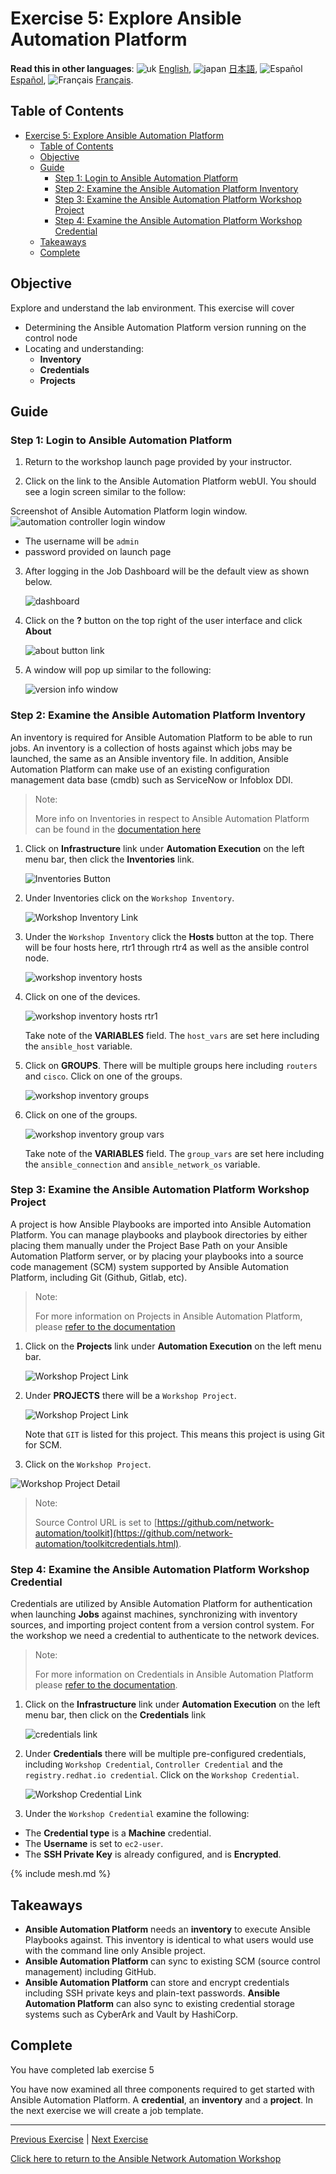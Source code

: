 # Exercise 5: Explore Ansible Automation Platform

**Read this in other languages**: ![uk](https://github.com/ansible/workshops/raw/devel/images/uk.png) [English](README.md), ![japan](https://github.com/ansible/workshops/raw/devel/images/japan.png) [日本語](README.ja.md), ![Español](https://github.com/ansible/workshops/raw/devel/images/es.png) [Español](README.es.md), ![Français](https://github.com/ansible/workshops/raw/devel/images/fr.png) [Français](README.fr.md).

## Table of Contents

- [Exercise 5: Explore Ansible Automation Platform](#exercise-5-explore-ansible-automation-platform)
  - [Table of Contents](#table-of-contents)
  - [Objective](#objective)
  - [Guide](#guide)
    - [Step 1: Login to Ansible Automation Platform](#step-1-login-to-ansible-automation-platform)
    - [Step 2: Examine the Ansible Automation Platform Inventory](#step-2-examine-the-ansible-automation-platform-inventory)
    - [Step 3: Examine the Ansible Automation Platform Workshop Project](#step-3-examine-the-ansible-automation-platform-workshop-project)
    - [Step 4: Examine the Ansible Automation Platform Workshop Credential](#step-4-examine-the-ansible-automation-platform-workshop-credential)
  - [Takeaways](#takeaways)
  - [Complete](#complete)

## Objective

Explore and understand the lab environment.  This exercise will cover

* Determining the Ansible Automation Platform version running on the control node
* Locating and understanding:
  * **Inventory**
  * **Credentials**
  * **Projects**

## Guide

### Step 1: Login to Ansible Automation Platform

1.  Return to the workshop launch page provided by your instructor.

2.  Click on the link to the Ansible Automation Platform webUI.  You should see a login screen similar to the follow:

   Screenshot of Ansible Automation Platform login window.
![automation controller login window](images/automation_controller_login.png)

   * The username will be `admin`
   * password provided on launch page


3. After logging in the Job Dashboard will be the default view as shown below.

   ![dashboard](images/automation_controller_dashboard.png)

4. Click on the **?** button on the top right of the user interface and click **About**

   ![about button link](images/automation_controller_about.png)

5. A window will pop up similar to the following:

   ![version info window](images/automation_controller_about_info.png)


### Step 2: Examine the Ansible Automation Platform Inventory

An inventory is required for Ansible Automation Platform to be able to run jobs.  An inventory is a collection of hosts against which jobs may be launched, the same as an Ansible inventory file. In addition, Ansible Automation Platform can make use of an existing configuration management data base (cmdb) such as ServiceNow or Infoblox DDI.

> Note:
>
> More info on Inventories in respect to Ansible Automation Platform can be found in the [documentation here](https://docs.redhat.com/en/documentation/red_hat_ansible_automation_platform/latest/html/automation_controller_user_guide/controller-inventories)

1. Click on **Infrastructure** link under **Automation Execution** on the left menu bar, then click the **Inventories** link.

    ![Inventories Button](images/automation_controller_inventories.png)

2. Under Inventories click on the `Workshop Inventory`.

    ![Workshop Inventory Link](images/automation_controller_workshop_inventory.png)

3. Under the `Workshop Inventory` click the **Hosts** button at the top.  There will be four hosts here, rtr1 through rtr4 as well as the ansible control node.

   ![workshop inventory hosts](images/workshop_inventory_hosts.png)

4. Click on one of the devices.

   ![workshop inventory hosts rtr1](images/workshop_inventory_hosts_rtr1.png)

     Take note of the **VARIABLES** field.  The `host_vars` are set here including the `ansible_host` variable.

5. Click on **GROUPS**.  There will be multiple groups here including `routers` and `cisco`.  Click on one of the groups.

   ![workshop inventory groups](images/workshop_inventory_groups.png)

6. Click on one of the groups.

   ![workshop inventory group vars](images/workshop_inventory_group_vars.png)

     Take note of the **VARIABLES** field. The `group_vars` are set here including the `ansible_connection` and `ansible_network_os` variable.

### Step 3: Examine the Ansible Automation Platform Workshop Project

A project is how Ansible Playbooks are imported into Ansible Automation Platform.  You can manage playbooks and playbook directories by either placing them manually under the Project Base Path on your Ansible Automation Platform server, or by placing your playbooks into a source code management (SCM) system supported by Ansible Automation Platform, including Git (Github, Gitlab, etc).

> Note:
>
> For more information on Projects in Ansible Automation Platform, please [refer to the documentation](https://docs.redhat.com/en/documentation/red_hat_ansible_automation_platform/latest/html/using_automation_execution/controller-projects)

1. Click on the **Projects** link under **Automation Execution** on the left menu bar.

   ![Workshop Project Link](images/automation_controller_projects.png)

2. Under **PROJECTS** there will be a `Workshop Project`.

    ![Workshop Project Link](images/workshop_project.png)

    Note that `GIT` is listed for this project.  This means this project is using Git for SCM.

3. Click on the `Workshop Project`.

  ![Workshop Project Detail](images/workshop_project_detail.png)

  > Note:
  >
  > Source Control URL is set to [https://github.com/network-automation/toolkit](https://github.com/network-automation/toolkitcredentials.html).

### Step 4: Examine the Ansible Automation Platform Workshop Credential

Credentials are utilized by Ansible Automation Platform for authentication when launching **Jobs** against machines, synchronizing with inventory sources, and importing project content from a version control system.  For the workshop we need a credential to authenticate to the network devices.

> Note:
>
> For more information on Credentials in Ansible Automation Platform please [refer to the documentation](https://docs.redhat.com/en/documentation/red_hat_ansible_automation_platform/latest/html/automation_controller_user_guide/controller-credentials).

1. Click on the **Infrastructure** link under **Automation Execution** on the left menu bar, then click on the **Credentials** link

    ![credentials link](images/automation_controller_credentials.png)

2. Under **Credentials** there will be multiple pre-configured credentials, including `Workshop Credential`, `Controller Credential` and the `registry.redhat.io credential`.  Click on the `Workshop Credential`.

    ![Workshop Credential Link](images/workshop_credential.png)

3. Under the `Workshop Credential` examine the following:

* The **Credential type** is a **Machine** credential.
* The **Username** is set to `ec2-user`.
* The **SSH Private Key** is already configured, and is **Encrypted**.

{% include mesh.md %}

## Takeaways

<ul>
  <li>
    <strong>Ansible Automation Platform</strong> needs an <strong>inventory</strong> to execute Ansible Playbooks against.
    This inventory is identical to what users would use with the command line only Ansible project.
  </li>
  <li>
    <strong>Ansible Automation Platform</strong> can sync to existing SCM (source control management) including GitHub.
  </li>
  <li>
    <strong>Ansible Automation Platform</strong> can store and encrypt credentials including SSH private keys and plain-text passwords.
    <strong>Ansible Automation Platform</strong> can also sync to existing credential storage systems such as CyberArk and Vault by HashiCorp.
  </li>
</ul>


## Complete

You have completed lab exercise 5

You have now examined all three components required to get started with Ansible Automation Platform.  A **credential**, an **inventory** and a **project**.  In the next exercise we will create a job template.

---
[Previous Exercise](../4-resource-module/README.md) | [Next Exercise](../6-controller-job-template/README.md)

[Click here to return to the Ansible Network Automation Workshop](../README.md)
